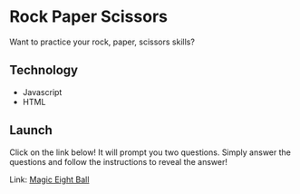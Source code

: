 # Rock Paper Scissors

Want to practice your rock, paper, scissors skills? 

## Technology

* Javascript
* HTML

## Launch

Click on the link below! It will prompt you two questions. Simply answer the questions and follow the instructions to reveal the answer!

Link: [Magic Eight Ball](http://127.0.0.1:5500/index.html "Magic Eight Ball")

